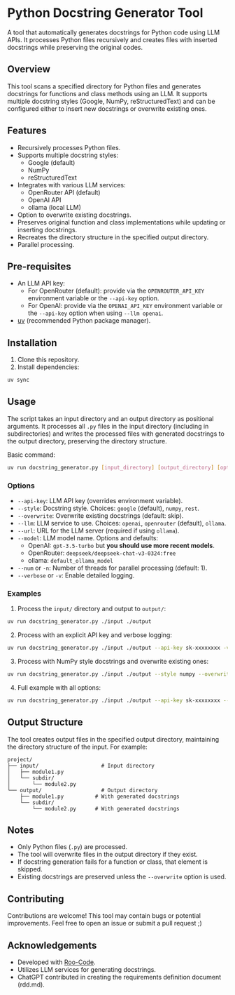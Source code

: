 # Python Docstring Generator Tool

A tool that automatically generates docstrings for Python code using LLM APIs. It processes Python files recursively and creates files with inserted docstrings while preserving the original codes.

## Overview

This tool scans a specified directory for Python files and generates docstrings for functions and class methods using an LLM. It supports multiple docstring styles (Google, NumPy, reStructuredText) and can be configured either to insert new docstrings or overwrite existing ones.

## Features

- Recursively processes Python files.
- Supports multiple docstring styles:
  - Google (default)
  - NumPy
  - reStructuredText
- Integrates with various LLM services:
  - OpenRouter API (default)
  - OpenAI API
  - ollama (local LLM)
- Option to overwrite existing docstrings.
- Preserves original function and class implementations while updating or inserting docstrings.
- Recreates the directory structure in the specified output directory.
- Parallel processing.

## Pre-requisites

- An LLM API key:
  - For OpenRouter (default): provide via the `OPENROUTER_API_KEY` environment variable or the `--api-key` option.
  - For OpenAI: provide via the `OPENAI_API_KEY` environment variable or the `--api-key` option when using `--llm openai`.
- [uv](https://github.com/astral-sh/uv) (recommended Python package manager).

## Installation

1. Clone this repository.
2. Install dependencies:

```bash
uv sync
```

## Usage

The script takes an input directory and an output directory as positional arguments. It processes all `.py` files in the input directory (including in subdirectories) and writes the processed files with generated docstrings to the output directory, preserving the directory structure.

Basic command:

```bash
uv run docstring_generator.py [input_directory] [output_directory] [options]
```

### Options

- `--api-key`: LLM API key (overrides environment variable).
- `--style`: Docstring style. Choices: `google` (default), `numpy`, `rest`.
- `--overwrite`: Overwrite existing docstrings (default: skip).
- `--llm`: LLM service to use. Choices: `openai`, `openrouter` (default), `ollama`.
- `--url`: URL for the LLM server (required if using `ollama`).
- `--model`: LLM model name. Options and defaults:
  - OpenAI: `gpt-3.5-turbo` but **you should use more recent models**.
  - OpenRouter: `deepseek/deepseek-chat-v3-0324:free`
  - ollama: `default_ollama_model`
- `--num` or `-n`: Number of threads for parallel processing (default: 1).
- `--verbose` or `-v`: Enable detailed logging.

### Examples

1. Process the `input/` directory and output to `output/`:

```bash
uv run docstring_generator.py ./input ./output
```

2. Process with an explicit API key and verbose logging:

```bash
uv run docstring_generator.py ./input ./output --api-key sk-xxxxxxxx -v
```

3. Process with NumPy style docstrings and overwrite existing ones:

```bash
uv run docstring_generator.py ./input ./output --style numpy --overwrite
```

4. Full example with all options:

```bash
uv run docstring_generator.py ./input ./output --api-key sk-xxxxxxxx --style rest --overwrite --llm openrouter --model deepseek/deepseek-chat-v3-0324:free -v
```

## Output Structure

The tool creates output files in the specified output directory, maintaining the directory structure of the input. For example:

```
project/
├── input/                    # Input directory
│   ├── module1.py
│   └── subdir/
│       └── module2.py
└── output/                   # Output directory
    ├── module1.py          # With generated docstrings
    └── subdir/
        └── module2.py      # With generated docstrings
```

## Notes

- Only Python files (`.py`) are processed.
- The tool will overwrite files in the output directory if they exist.
- If docstring generation fails for a function or class, that element is skipped.
- Existing docstrings are preserved unless the `--overwrite` option is used.

## Contributing

Contributions are welcome!
This tool may contain bugs or potential improvements.
Feel free to open an issue or submit a pull request ;)

## Acknowledgements

- Developed with [Roo-Code](https://github.com/RooVetGit/Roo-Code).
- Utilizes LLM services for generating docstrings.
- ChatGPT contributed in creating the requirements definition document (rdd.md).
